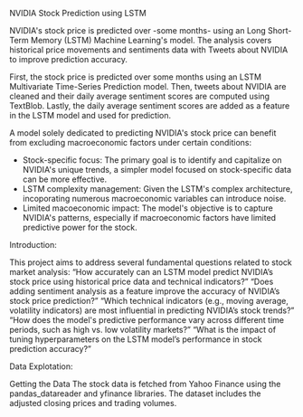 NVIDIA Stock Prediction using LSTM

NVIDIA's stock price is predicted over -some months- using an Long Short-Term Memory (LSTM) Machine Learning's model. The analysis covers historical price movements and sentiments data with Tweets about NVIDIA to improve prediction accuracy.

First, the stock price is predicted over some months using an LSTM Multivariate Time-Series Prediction model. Then, tweets about NVIDIA are cleaned and their daily average sentiment scores are computed using TextBlob. Lastly, the daily average sentiment scores are added as a feature in the LSTM model and used for prediction.

A model solely dedicated to predicting NVIDIA's stock price can benefit from excluding macroeconomic factors under certain conditions:
* Stock-specific focus: The primary goal is to identify and capitalize on NVIDIA's unique trends, a simpler model focused on stock-specific data can be more effective.
* LSTM complexity management: Given the LSTM's complex architecture, incoporating numerous macroeconomic variables can introduce noise.
* Limited macoeconomic impact: The model's objective is to capture NVIDIA's patterns, especially if macroeconomic factors have limited predictive power for the stock.

Introduction:

This project aims to address several fundamental questions related to stock market analysis:
“How accurately can an LSTM model predict NVIDIA’s stock price using historical price data and technical indicators?”
“Does adding sentiment analysis as a feature improve the accuracy of NVIDIA’s stock price prediction?”
“Which technical indicators (e.g., moving average, volatility indicators) are most influential in predicting NVIDIA’s stock trends?”
“How does the model's predictive performance vary across different time periods, such as high vs. low volatility markets?”
“What is the impact of tuning hyperparameters on the LSTM model’s performance in stock prediction accuracy?”

Data Explotation:

Getting the Data
The stock data is fetched from Yahoo Finance using the pandas_datareader and yfinance libraries. The dataset includes the adjusted closing prices and trading volumes.




